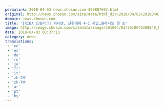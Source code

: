 ```yaml
---
permalink: 2018-04-03-news.chosun.com-399887697.html
original: http://news.chosun.com/site/data/html_dir/2018/04/03/2018040300865.html
domain: news.chosun.com
title: '[KIBA 드림리그] 저니맨, 신한대에 4-1 제압…율라시오 첫 승'
image: http://image.chosun.com/sitedata/image/201804/03/2018040300840_0.jpg
date: 2018-04-03 00:37:13
category: news
translations: 
 - 'en'
 - 'es'
 - 'de'
 - 'ru'
 - 'ja'
 - 'fr'
 - 'it'
 - 'zh-CN'
 - 'zh-TW'
 - 'ar'
 - 'pt'
 - 'hy'
---
```


